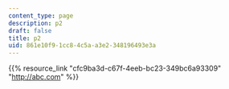 ```yaml
---
content_type: page
description: p2
draft: false
title: p2
uid: 861e10f9-1cc8-4c5a-a3e2-348196493e3a
---
```

{{% resource_link "cfc9ba3d-c67f-4eeb-bc23-349bc6a93309" "http://abc.com" %}}